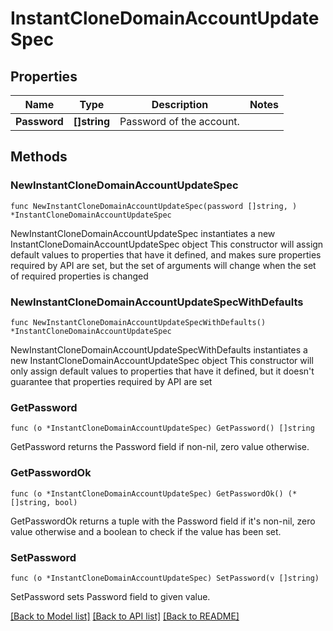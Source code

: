 # InstantCloneDomainAccountUpdateSpec

## Properties

Name | Type | Description | Notes
------------ | ------------- | ------------- | -------------
**Password** | **[]string** | Password of the account. | 

## Methods

### NewInstantCloneDomainAccountUpdateSpec

`func NewInstantCloneDomainAccountUpdateSpec(password []string, ) *InstantCloneDomainAccountUpdateSpec`

NewInstantCloneDomainAccountUpdateSpec instantiates a new InstantCloneDomainAccountUpdateSpec object
This constructor will assign default values to properties that have it defined,
and makes sure properties required by API are set, but the set of arguments
will change when the set of required properties is changed

### NewInstantCloneDomainAccountUpdateSpecWithDefaults

`func NewInstantCloneDomainAccountUpdateSpecWithDefaults() *InstantCloneDomainAccountUpdateSpec`

NewInstantCloneDomainAccountUpdateSpecWithDefaults instantiates a new InstantCloneDomainAccountUpdateSpec object
This constructor will only assign default values to properties that have it defined,
but it doesn't guarantee that properties required by API are set

### GetPassword

`func (o *InstantCloneDomainAccountUpdateSpec) GetPassword() []string`

GetPassword returns the Password field if non-nil, zero value otherwise.

### GetPasswordOk

`func (o *InstantCloneDomainAccountUpdateSpec) GetPasswordOk() (*[]string, bool)`

GetPasswordOk returns a tuple with the Password field if it's non-nil, zero value otherwise
and a boolean to check if the value has been set.

### SetPassword

`func (o *InstantCloneDomainAccountUpdateSpec) SetPassword(v []string)`

SetPassword sets Password field to given value.



[[Back to Model list]](../README.md#documentation-for-models) [[Back to API list]](../README.md#documentation-for-api-endpoints) [[Back to README]](../README.md)


